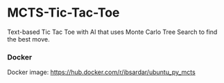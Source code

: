 # MCTS-Tic-Tac-Toe
Text-based Tic Tac Toe with AI that uses Monte Carlo Tree Search to find the best move.

### Docker
Docker image: https://hub.docker.com/r/ibsardar/ubuntu_py_mcts
